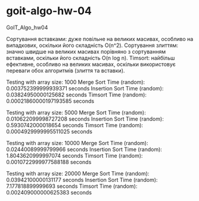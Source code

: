 # goit-algo-hw-04

GoIT_Algo_hw04

Сортування вставками: дуже повільне на великих масивах, особливо на випадкових,
оскільки його складність O(n^2). Сортування злиттям: значно швидше на великих
масивах порівняно з сортуванням вставками, оскільки його складність O(n log n).
Timsort: найбільш ефективне, особливо на великих масивах, оскільки використовує
переваги обох алгоритмів (злиття та вставки).

Testing with array size: 1000 Merge Sort Time (random): 0.003752399999939371
seconds Insertion Sort Time (random): 0.03824950000125682 seconds Timsort Time
(random): 0.00021860000197193585 seconds

Testing with array size: 5000 Merge Sort Time (random): 0.010622099998727208
seconds Insertion Sort Time (random): 0.5930742000018654 seconds Timsort Time
(random): 0.0004929999995511025 seconds

Testing with array size: 10000 Merge Sort Time (random): 0.02440089999799966
seconds Insertion Sort Time (random): 1.8043620999997074 seconds Timsort Time
(random): 0.0010722999977588188 seconds

Testing with array size: 20000 Merge Sort Time (random): 0.03942100000131177
seconds Insertion Sort Time (random): 7.177818899999693 seconds Timsort Time
(random): 0.002409000000625383 seconds
